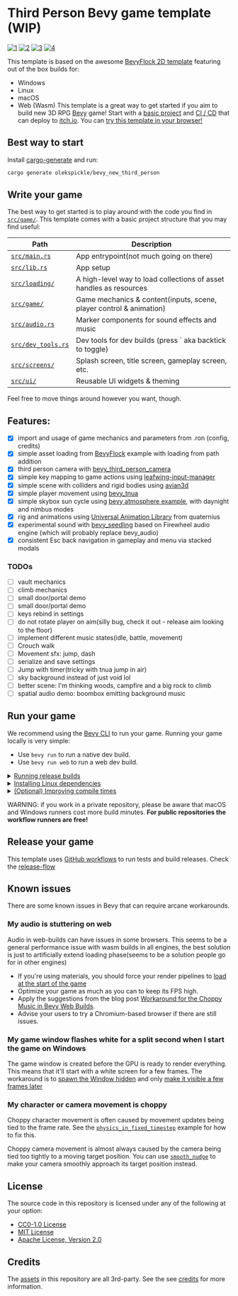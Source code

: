 
# Third Person Bevy game template (WIP)
[![1](https://github.com/user-attachments/assets/18b3a90e-07a0-417d-ba41-69f8717a1ba1)](https://github.com/user-attachments/assets/778dd6c0-3722-42c3-ad4a-f3424ac588e2)
[![2](https://github.com/user-attachments/assets/5b2ce515-2ea8-4c38-8611-c7b41b019f20)](https://github.com/user-attachments/assets/0bbc555b-53ce-4e2a-bdab-d1219f857b6d)
[![3](https://github.com/user-attachments/assets/a19f42a7-fdb2-4302-83e8-f7d531dba166)](https://github.com/user-attachments/assets/8692a08e-73c6-411a-b060-a971470e623a)
[![4](https://github.com/user-attachments/assets/90bda2e8-4b29-4b03-b8d0-1a65094717e6)](https://github.com/user-attachments/assets/72a324f8-195c-4608-aaf2-b88a1ba03896)

This template is based on the awesome [BevyFlock 2D template][BevyFlock] featuring out of the box builds for:
- Windows
- Linux
- macOS
- Web (Wasm)
This template is a great way to get started if you aim to build new 3D RPG [Bevy] game!
Start with a [basic project](#write-your-game) and [CI / CD](#release-your-game) that can deploy to [itch.io](https://itch.io).
You can [try this template in your browser!](https://olekspickle.itch.io/bevy-third-person)

## Best way to start

Install [cargo-generate] and run:
```bash
cargo generate olekspickle/bevy_new_third_person
```

## Write your game

The best way to get started is to play around with the code you find in [`src/game/`](./src/game).
This template comes with a basic project structure that you may find useful:

| Path                                               | Description                                                        |
| -------------------------------------------------- | ------------------------------------------------------------------ |
| [`src/main.rs`](./src/main.rs)                     | App entrypoint(not much going on there)                            |
| [`src/lib.rs`](./src/lib.rs)                       | App setup                                                          |
| [`src/loading/`](./src/loading)                    | A high-level way to load collections of asset handles as resources |
| [`src/game/`](./src/game)                          | Game mechanics & content(inputs, scene, player control & animation)|
| [`src/audio.rs`](./src/audio.rs)                   | Marker components for sound effects and music                      |
| [`src/dev_tools.rs`](./src/dev_tools.rs)           | Dev tools for dev builds (press \` aka backtick to toggle)         |
| [`src/screens/`](./src/screens)                    | Splash screen, title screen, gameplay screen, etc.                 |
| [`src/ui/`](./src/ui)                              | Reusable UI widgets & theming                                      |

Feel free to move things around however you want, though.

## Features:
- [x] import and usage of game mechanics and parameters from .ron (config, credits)
- [x] simple asset loading from [BevyFlock] example with loading from path addition
- [x] third person camera with [bevy_third_person_camera]
- [x] simple key mapping to game actions using [leafwing-input-manager]
- [x] simple scene with colliders and rigid bodies using [avian3d]
- [x] simple player movement using [bevy_tnua]
- [x] simple skybox sun cycle using [bevy atmosphere example], with daynight and nimbus modes
- [x] rig and animations using [Universal Animation Library] from quaternius
- [x] experimental sound with [bevy_seedling] based on Firewheel audio engine (which will probably replace bevy_audio)
- [x] consistent Esc back navigation in gameplay and menu via stacked modals

### TODOs
- [ ] vault mechanics
- [ ] climb mechanics
- [ ] small door/portal demo
- [ ] small door/portal demo
- [ ] keys rebind in settings
- [ ] do not rotate player on aim(silly bug, check it out - release aim looking to the floor)
- [ ] implement different music states(idle, battle, movement)
- [ ] Crouch walk
- [ ] Movement sfx: jump, dash
- [ ] serialize and save settings
- [ ] Jump with timer(tricky with tnua jump in air)
- [ ] sky background instead of just void lol
- [ ] better scene: I'm thinking woods, campfire and a big rock to climb
- [ ] spatial audio demo: boombox emitting background music

## Run your game

We recommend using the [Bevy CLI](https://github.com/TheBevyFlock/bevy_cli) to run your game.
Running your game locally is very simple:

- Use `bevy run` to run a native dev build.
- Use `bevy run web` to run a web dev build.

<details>
    <summary><ins>Running release builds</ins></summary>

    - Use `bevy run --release` to run a native release build.
- Use `bevy run --release web` to run a web release build.
</details>

<details>
    <summary><ins>Installing Linux dependencies</ins></summary>

  If you're using Linux, make sure you've installed Bevy's [Linux dependencies].
  Note that this template enables Wayland support, which requires additional dependencies as detailed in the link above.
  Wayland is activated by using the `bevy/wayland` feature in the [`Cargo.toml`](./Cargo.toml).
</details>

<details>
    <summary><ins>(Optional) Improving compile times</ins></summary>

[`.cargo/config.toml`](./.cargo/config.toml) contains documentation on how to set up your environment to improve compile times.
</details>

WARNING: if you work in a private repository, please be aware that macOS and Windows runners cost more build minutes.
**For public repositories the workflow runners are free!**

## Release your game

This template uses [GitHub workflows] to run tests and build releases.
Check the [release-flow](.github/workflows/release.yaml)

## Known issues

There are some known issues in Bevy that can require arcane workarounds.

### My audio is stuttering on web

Audio in web-builds can have issues in some browsers.
This seems to be a general performance issue with wasm builds in all engines, the best solution is just to artificially extend loading phase(seems to be a solution people go for in other engines)

- If you're using materials, you should force your render pipelines to [load at the start of the game]
- Optimize your game as much as you can to keep its FPS high.
- Apply the suggestions from the blog post [Workaround for the Choppy Music in Bevy Web Builds].
- Advise your users to try a Chromium-based browser if there are still issues.

### My game window flashes white for a split second when I start the game on Windows

The game window is created before the GPU is ready to render everything.
This means that it'll start with a white screen for a few frames.
The workaround is to [spawn the Window hidden] and only [make it visible a few frames later]

### My character or camera movement is choppy

Choppy character movement is often caused by movement updates being tied to the frame rate.
See the [`physics_in_fixed_timestep`] example for how to fix this.

Choppy camera movement is almost always caused by the camera being tied too tightly to a moving target position.
You can use [`smooth_nudge`] to make your camera smoothly approach its target position instead.

## License

The source code in this repository is licensed under any of the following at your option:
- [CC0-1.0 License](./LICENSE-CC0)
- [MIT License](./LICENSE-MIT)
- [Apache License, Version 2.0](./LICENSE-APACHE)

## Credits

The [assets](./assets) in this repository are all 3rd-party. See the see [credits](assets/credits.json) for more information.

[avian3d]: https://github.com/Jondolf/avian/tree/main/crates/avian3d
[bevy]: https://bevyengine.org/
[bevy atmosphere example]: https://bevyengine.org/examples/3d-rendering/atmosphere/
[bevy-discord]: https://discord.gg/bevy
[bevy-learn]: https://bevyengine.org/learn/
[bevy_third_person_camera]: https://github.com/The-DevBlog/bevy_third_person_camera
[bevy_tnua]: https://github.com/idanarye/bevy-tnua
[bevy_seedling]: https://github.com/CorvusPrudens/bevy_seedling
[Bevy Cheat Book]: https://bevy-cheatbook.github.io/introduction.html
[BevyFlock]: https://github.com/TheBevyFlock/bevy_new_2d
[cargo-generate]: https://github.com/cargo-generate/cargo-generate
[leafwing-input-manager]: https://github.com/Leafwing-Studios/leafwing-input-manager
[Linux dependencies]: https://github.com/bevyengine/bevy/blob/main/docs/linux_dependencies.md
[trunk]: https://trunkrs.dev/
[Universal Animation Library]: https://quaternius.itch.io/universal-animation-library
[GitHub workflows]: https://docs.github.com/en/actions/using-workflows

[Workaround for the Choppy Music in Bevy Web Builds]: https://necrashter.github.io/bevy-choppy-music-workaround
[spawn the Window hidden]: https://github.com/bevyengine/bevy/blob/release-0.14.0/examples/window/window_settings.rs#L29-L32
[make it visible a few frames later]: https://github.com/bevyengine/bevy/blob/release-0.14.0/examples/window/window_settings.rs#L56-L64
[`physics_in_fixed_timestep`]: https://github.com/bevyengine/bevy/blob/main/examples/movement/physics_in_fixed_timestep.rs
[`smooth_nudge`]: https://github.com/bevyengine/bevy/blob/main/examples/movement/smooth_follow.rs#L127-L142
[load at the start of the game]: https://github.com/rparrett/bevy_pipelines_ready/blob/main/src/lib.rs
